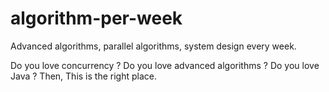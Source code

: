# algorithm-per-week
Advanced algorithms, parallel algorithms, system design every week.


Do you love concurrency ? Do you love advanced algorithms ? Do you love Java ?
Then, This is the right place.
